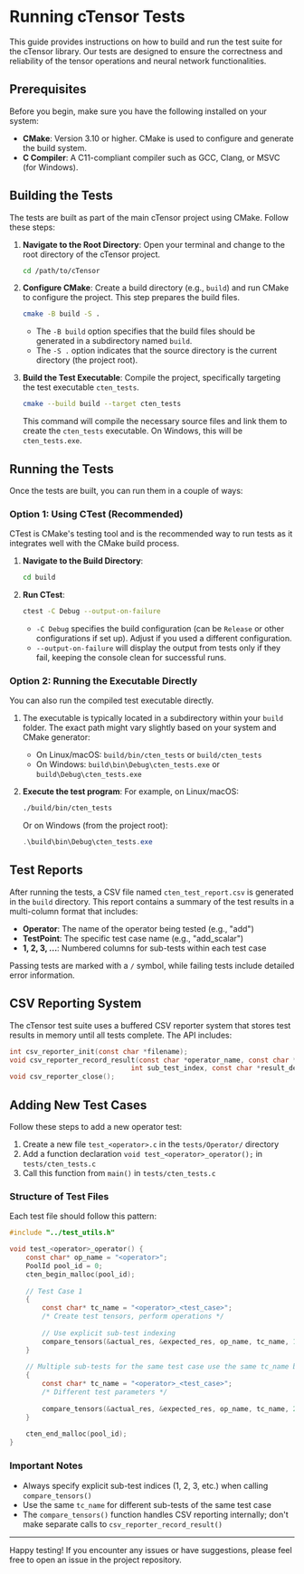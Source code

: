 # Running cTensor Tests

This guide provides instructions on how to build and run the test suite for the cTensor library. Our tests are designed to ensure the correctness and reliability of the tensor operations and neural network functionalities.

## Prerequisites

Before you begin, make sure you have the following installed on your system:

*   **CMake**: Version 3.10 or higher. CMake is used to configure and generate the build system.
*   **C Compiler**: A C11-compliant compiler such as GCC, Clang, or MSVC (for Windows).

## Building the Tests

The tests are built as part of the main cTensor project using CMake. Follow these steps:

1.  **Navigate to the Root Directory**: Open your terminal and change to the root directory of the cTensor project.
    ```bash
    cd /path/to/cTensor
    ```

2.  **Configure CMake**: Create a build directory (e.g., `build`) and run CMake to configure the project. This step prepares the build files.
    ```bash
    cmake -B build -S .
    ```
    *   The `-B build` option specifies that the build files should be generated in a subdirectory named `build`.
    *   The `-S .` option indicates that the source directory is the current directory (the project root).

3.  **Build the Test Executable**: Compile the project, specifically targeting the test executable `cten_tests`.
    ```bash
    cmake --build build --target cten_tests
    ```
    This command will compile the necessary source files and link them to create the `cten_tests` executable. On Windows, this will be `cten_tests.exe`.

## Running the Tests

Once the tests are built, you can run them in a couple of ways:

### Option 1: Using CTest (Recommended)

CTest is CMake's testing tool and is the recommended way to run tests as it integrates well with the CMake build process.

1.  **Navigate to the Build Directory**:
    ```bash
    cd build
    ```

2.  **Run CTest**:
    ```bash
    ctest -C Debug --output-on-failure
    ```
    *   `-C Debug` specifies the build configuration (can be `Release` or other configurations if set up). Adjust if you used a different configuration.
    *   `--output-on-failure` will display the output from tests only if they fail, keeping the console clean for successful runs.

### Option 2: Running the Executable Directly

You can also run the compiled test executable directly.

1.  The executable is typically located in a subdirectory within your `build` folder. The exact path might vary slightly based on your system and CMake generator:
    *   On Linux/macOS: `build/bin/cten_tests` or `build/cten_tests`
    *   On Windows: `build\bin\Debug\cten_tests.exe` or `build\Debug\cten_tests.exe`

2.  **Execute the test program**:
    For example, on Linux/macOS:
    ```bash
    ./build/bin/cten_tests
    ```
    Or on Windows (from the project root):
    ```powershell
    .\build\bin\Debug\cten_tests.exe
    ```

## Test Reports

After running the tests, a CSV file named `cten_test_report.csv` is generated in the `build` directory. This report contains a summary of the test results in a multi-column format that includes:

- **Operator**: The name of the operator being tested (e.g., "add")
- **TestPoint**: The specific test case name (e.g., "add_scalar")
- **1, 2, 3, ...**: Numbered columns for sub-tests within each test case

Passing tests are marked with a `/` symbol, while failing tests include detailed error information.

## CSV Reporting System

The cTensor test suite uses a buffered CSV reporter system that stores test results in memory until all tests complete. The API includes:

```c
int csv_reporter_init(const char *filename);
void csv_reporter_record_result(const char *operator_name, const char *test_point_name, 
                              int sub_test_index, const char *result_detail);
void csv_reporter_close();
```

## Adding New Test Cases

Follow these steps to add a new operator test:

1. Create a new file `test_<operator>.c` in the `tests/Operator/` directory
2. Add a function declaration `void test_<operator>_operator();` in `tests/cten_tests.c`
3. Call this function from `main()` in `tests/cten_tests.c`

### Structure of Test Files

Each test file should follow this pattern:

```c
#include "../test_utils.h"

void test_<operator>_operator() {
    const char* op_name = "<operator>";
    PoolId pool_id = 0;
    cten_begin_malloc(pool_id);
    
    // Test Case 1
    {
        const char* tc_name = "<operator>_<test_case>";
        /* Create test tensors, perform operations */
        
        // Use explicit sub-test indexing
        compare_tensors(&actual_res, &expected_res, op_name, tc_name, 1, TEST_FLOAT_TOLERANCE);
    }
    
    // Multiple sub-tests for the same test case use the same tc_name but different sub_test_index values
    {
        const char* tc_name = "<operator>_<test_case>";
        /* Different test parameters */
        
        compare_tensors(&actual_res, &expected_res, op_name, tc_name, 2, TEST_FLOAT_TOLERANCE);
    }
    
    cten_end_malloc(pool_id);
}
```

### Important Notes

- Always specify explicit sub-test indices (1, 2, 3, etc.) when calling `compare_tensors()`
- Use the same `tc_name` for different sub-tests of the same test case
- The `compare_tensors()` function handles CSV reporting internally; don't make separate calls to `csv_reporter_record_result()`


---

Happy testing! If you encounter any issues or have suggestions, please feel free to open an issue in the project repository.
